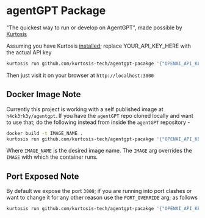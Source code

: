 # agentGPT Package

"The quickest way to run or develop on AgentGPT", made possible by [Kurtosis](https://github.com/kurtosis-tech/kurtosis)

Assuming you have Kurtosis [installed](https://docs.kurtosis.com/install/); replace YOUR_API_KEY_HERE with the actual API key

```bash
kurtosis run github.com/kurtosis-tech/agentgpt-pacakge '{"OPENAI_API_KEY": "YOUR_API_KEY_HERE"}'
```

Then just visit it on your browser at `http://localhost:3000`

## Docker Image Note

Currently this project is working with a self published image at `h4ck3rk3y/agentgpt`. If you have the `agentGPT` repo cloned locally and want to use that; do the following instead from inside the `agentGPT` repository -

```bash
docker build -t IMAGE_NAME .
kurtosis run github.com/kurtosis-tech/agentgpt-pacakge '{"OPENAI_API_KEY": "YOUR_API_KEY_HERE", "IMAGE": "IMAGE_NAME"}'
```

Where `IMAGE_NAME` is the desired image name. The `IMAGE` arg overrides the `IMAGE` with which the container runs.


## Port Exposed Note

By default we expose the port `3000`; if you are running into port clashes or want to change it for any other reason use the `PORT_OVERRIDE` arg; as follows

```bash
kurtosis run github.com/kurtosis-tech/agentgpt-pacakge '{"OPENAI_API_KEY": "YOUR_API_KEY_HERE", "PORT_OVERRIDE": 3030}'
```